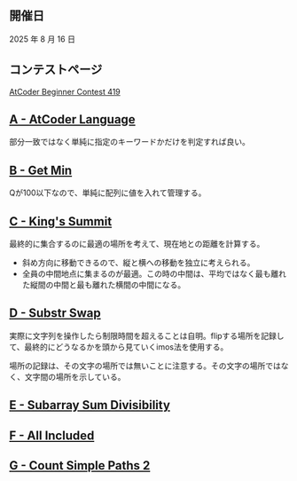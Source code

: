 ## 開催日

2025 年 8 月 16 日

## コンテストページ

[AtCoder Beginner Contest 419](https://atcoder.jp/contests/abc419)

## [A - AtCoder Language](https://atcoder.jp/contests/abc419/tasks/abc419_a)

部分一致ではなく単純に指定のキーワードかだけを判定すれば良い。

## [B - Get Min](https://atcoder.jp/contests/abc419/tasks/abc419_b)

Qが100以下なので、単純に配列に値を入れて管理する。

## [C - King's Summit](https://atcoder.jp/contests/abc419/tasks/abc419_c)

最終的に集合するのに最適の場所を考えて、現在地との距離を計算する。

- 斜め方向に移動できるので、縦と横への移動を独立に考えられる。
- 全員の中間地点に集まるのが最適。この時の中間は、平均ではなく最も離れた縦間の中間と最も離れた横間の中間になる。

## [D - Substr Swap](https://atcoder.jp/contests/abc419/tasks/abc419_d)

実際に文字列を操作したら制限時間を超えることは自明。flipする場所を記録して、最終的にどうなるかを頭から見ていくimos法を使用する。

場所の記録は、その文字の場所では無いことに注意する。その文字の場所ではなく、文字間の場所を示している。

## [E - Subarray Sum Divisibility](https://atcoder.jp/contests/abc419/tasks/abc419_e)

## [F - All Included](https://atcoder.jp/contests/abc419/tasks/abc419_f)

## [G - Count Simple Paths 2](https://atcoder.jp/contests/abc419/tasks/abc419_g)
